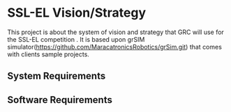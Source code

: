 

SSL-EL Vision/Strategy
=======================
This project is about the system of vision and strategy that GRC will use for the SSL-EL competition . It is based upon grSIM simulator(https://github.com/MaracatronicsRobotics/grSim.git) that comes with clients sample projects.


System Requirements
-----------------------



Software Requirements
---------------------


